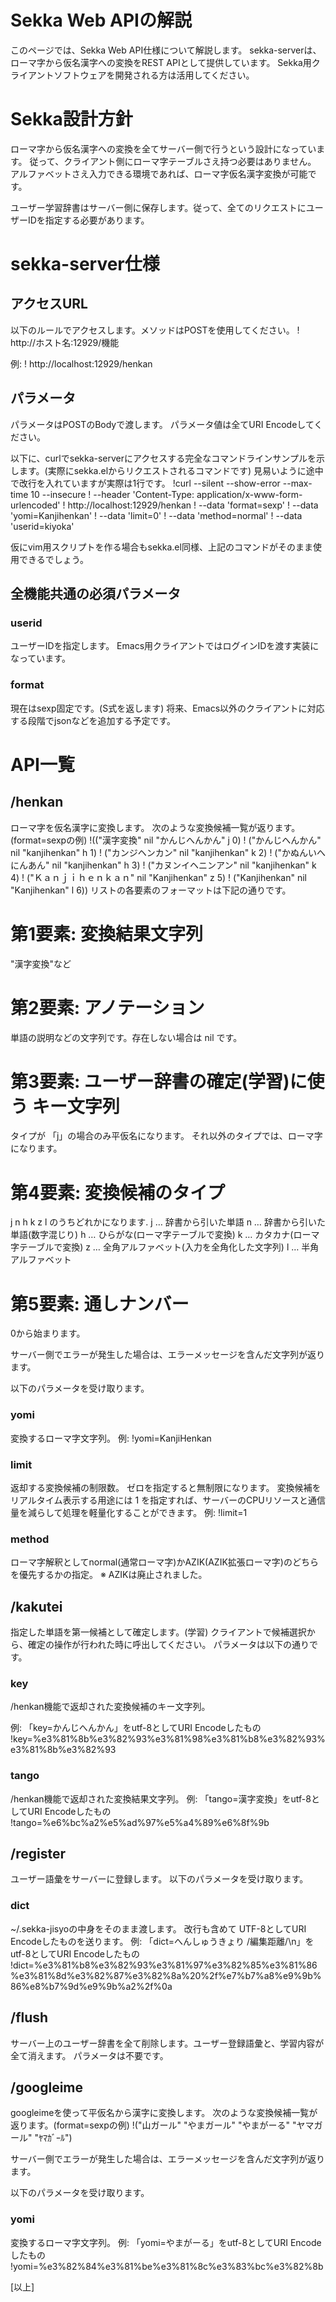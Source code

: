 # Sekka Web APIの解説

このページでは、Sekka Web API仕様について解説します。
sekka-serverは、ローマ字から仮名漢字への変換をREST APIとして提供しています。
Sekka用クライアントソフトウェアを開発される方は活用してください。

# Sekka設計方針
ローマ字から仮名漢字への変換を全てサーバー側で行うという設計になっています。
従って、クライアント側にローマ字テーブルさえ持つ必要はありません。
アルファベットさえ入力できる環境であれば、ローマ字仮名漢字変換が可能です。

ユーザー学習辞書はサーバー側に保存します。従って、全てのリクエストにユーザーIDを指定する必要があります。

# sekka-server仕様
## アクセスURL
以下のルールでアクセスします。メソッドはPOSTを使用してください。
! http://ホスト名:12929/機能

例:
! http://localhost:12929/henkan

## パラメータ
パラメータはPOSTのBodyで渡します。
パラメータ値は全てURI Encodeしてください。

以下に、curlでsekka-serverにアクセスする完全なコマンドラインサンプルを示します。(実際にsekka.elからリクエストされるコマンドです)
見易いように途中で改行を入れていますが実際は1行です。
!curl --silent --show-error  --max-time 10  --insecure
!  --header 'Content-Type: application/x-www-form-urlencoded'
!    http://localhost:12929/henkan
!  --data 'format=sexp'
!  --data 'yomi=Kanjihenkan'
!  --data 'limit=0'
!  --data 'method=normal'
!  --data 'userid=kiyoka' 

仮にvim用スクリプトを作る場合もsekka.el同様、上記のコマンドがそのまま使用できるでしょう。

## 全機能共通の必須パラメータ

### userid
ユーザーIDを指定します。
Emacs用クライアントではログインIDを渡す実装になっています。

### format
現在はsexp固定です。(S式を返します)
将来、Emacs以外のクライアントに対応する段階でjsonなどを追加する予定です。


# API一覧
## /henkan
ローマ字を仮名漢字に変換します。
次のような変換候補一覧が返ります。(format=sexpの例)
!(("漢字変換" nil "かんじへんかん" j 0)
! ("かんじへんかん" nil "kanjihenkan" h 1)
! ("カンジヘンカン" nil "kanjihenkan" k 2)
! ("かぬんいへにんあん" nil "kanjihenkan" h 3)
! ("カヌンイヘニンアン" nil "kanjihenkan" k 4)
! ("Ｋａｎｊｉｈｅｎｋａｎ" nil "Kanjihenkan" z 5)
! ("Kanjihenkan" nil "Kanjihenkan" l 6))
リストの各要素のフォーマットは下記の通りです。
# 第1要素: 変換結果文字列
"漢字変換"など

# 第2要素: アノテーション
単語の説明などの文字列です。存在しない場合は nil です。

# 第3要素: ユーザー辞書の確定(学習)に使う キー文字列
タイプが 「j」の場合のみ平仮名になります。
それ以外のタイプでは、ローマ字になります。

# 第4要素: 変換候補のタイプ
j n h k z l のうちどれかになります.
 j … 辞書から引いた単語
 n … 辞書から引いた単語(数字混じり)
 h … ひらがな(ローマ字テーブルで変換)
 k … カタカナ(ローマ字テーブルで変換)
 z … 全角アルファベット(入力を全角化した文字列)
 l … 半角アルファベット

# 第5要素: 通しナンバー
0から始まります。

サーバー側でエラーが発生した場合は、エラーメッセージを含んだ文字列が返ります。


以下のパラメータを受け取ります。

### yomi
変換するローマ字文字列。
例:
!yomi=KanjiHenkan

### limit
返却する変換候補の制限数。
ゼロを指定すると無制限になります。
変換候補をリアルタイム表示する用途には 1 を指定すれば、サーバーのCPUリソースと通信量を減らして処理を軽量化することができます。
例:
!limit=1

### method
ローマ字解釈としてnormal(通常ローマ字)かAZIK(AZIK拡張ローマ字)のどちらを優先するかの指定。
※ AZIKは廃止されました。


## /kakutei
指定した単語を第一候補として確定します。(学習)
クライアントで候補選択から、確定の操作が行われた時に呼出してください。
パラメータは以下の通りです。

### key
/henkan機能で返却された変換候補のキー文字列。

例:
「key=かんじへんかん」をutf-8としてURI Encodeしたもの
!key=%e3%81%8b%e3%82%93%e3%81%98%e3%81%b8%e3%82%93%e3%81%8b%e3%82%93

### tango
/henkan機能で返却された変換結果文字列。
例:
「tango=漢字変換」をutf-8としてURI Encodeしたもの
!tango=%e6%bc%a2%e5%ad%97%e5%a4%89%e6%8f%9b


## /register
ユーザー語彙をサーバーに登録します。
以下のパラメータを受け取ります。

### dict
~/.sekka-jisyoの中身をそのまま渡します。
改行も含めて UTF-8としてURI Encodeしたものを送ります。
例:
「dict=へんしゅうきょり /編集距離/\n」をutf-8としてURI Encodeしたもの
!dict=%e3%81%b8%e3%82%93%e3%81%97%e3%82%85%e3%81%86%e3%81%8d%e3%82%87%e3%82%8a%20%2f%e7%b7%a8%e9%9b%86%e8%b7%9d%e9%9b%a2%2f%0a

## /flush
サーバー上のユーザー辞書を全て削除します。ユーザー登録語彙と、学習内容が全て消えます。
パラメータは不要です。


## /googleime
googleimeを使って平仮名から漢字に変換します。
次のような変換候補一覧が返ります。(format=sexpの例)
!("山ガール" "やまガール" "やまがーる" "ヤマガール" "ﾔﾏｶﾞｰﾙ")

サーバー側でエラーが発生した場合は、エラーメッセージを含んだ文字列が返ります。

以下のパラメータを受け取ります。

### yomi
変換するローマ字文字列。
例:
「yomi=やまがーる」をutf-8としてURI Encodeしたもの
!yomi=%e3%82%84%e3%81%be%e3%81%8c%e3%83%bc%e3%82%8b


[以上]

